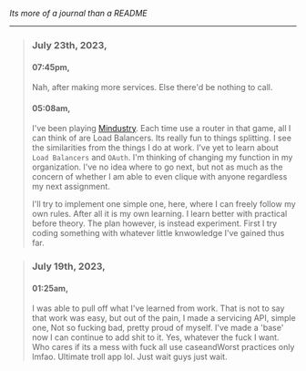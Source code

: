 _Its more of a journal than a README_

<hr/>

> ### July 23th, 2023,
> #### 07:45pm,
> Nah, after making more services. Else there'd be nothing to call.
> #### 05:08am,
> I've been playing [Mindustry](https://mindustrygame.github.io/). Each time use a router in that game, all I can think of are Load Balancers. Its really fun to things splitting. I see the similarities from the things I do at work. I've yet to learn about `Load Balancers` and `OAuth`. I'm thinking of changing my function in my organization. I've no idea where to go next, but not as much as the concern of whether I am able to even clique with anyone regardless my next assignment.
> <p>
> I'll try to implement one simple one, here, where I can freely follow my own rules. After all it is my own learning. I learn better with practical before theory. The plan however, is instead experiment. First I try coding something with whatever little knwowledge I've gained thus far.

> ### July 19th, 2023,
> #### 01:25am,
> I was able to pull off what I've learned from work. That is not to say that work was easy, but out of the pain, I made a servicing API, simple one, Not so fucking bad, pretty proud of myself. I've made a 'base' now I can continue to add shit to it. Yes, whatever the fuck I want. Who cares if its a mess with fuck all use caseandWorst practices only lmfao. Ultimate troll app lol. Just wait guys just wait.
